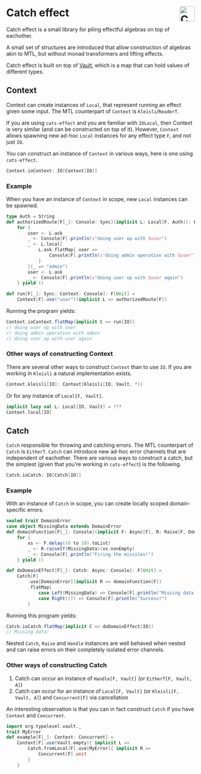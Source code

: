 # Catch effect <a href="https://typelevel.org/cats/"><img src="https://typelevel.org/cats/img/cats-badge.svg" height="40px" align="right" alt="Cats friendly" /></a>
Catch effect is a small library for piling effectful algebras on top of eachother.

A small set of structures are introduced that allow construction of algebras akin to MTL, but without monad transformers and lifting effects.

Catch effect is built on top of [Vault](https://github.com/typelevel/vault), which is a map that can hold values of different types.

## Context
Context can create instances of `Local`, that represent running an effect given some input.
The MTL counterpart of `Context` is `Kleisli`/`ReaderT`.

If you are using `cats-effect` and you are familiar with `IOLocal`, then Context is very similar (and can be constructed on top of it).
However, `Context` allows spawning new ad-hoc `Local` instances for any effect type `F`, and not just `IO`.

You can construct an instance of `Context` in various ways, here is one using `cats-effect`.
```scala
Context.ioContext: IO[Context[IO]]
```

### Example
When you have an instance of `Context` in scope, new `Local` instances can be spawned.
```scala
type Auth = String
def authorizedRoute[F[_]: Console: Sync](implicit L: Local[F, Auth]): F[Unit] = 
    for {
        user <- L.ask
        _ <- Console[F].println(s"doing user op with $user")
        _ <- L.local{
            L.ask.flatMap{ user =>
                Console[F].println(s"doing admin operation with $user")
            }
        }(_ => "admin")
        user <- L.ask
        _ <- Console[F].println(s"doing user op with $user again")
    } yield ()

def run[F[_]: Sync: Context: Console]: F[Unit] = 
    Context[F].use("user")(implicit L => authorizedRoute[F])
```
Running the program yields:
```scala
Context.ioContext.flatMap(implicit C => run[IO])
// doing user op with user
// doing admin operation with admin
// doing user op with user again
```

### Other ways of constructing Context
There are several other ways to construct `Context` than to use `IO`.
If you are working in `Kleisli` a natural implementation exists.
```scala
Context.kleisli[IO]: Context[Kleisli[IO, Vault, *]]
```
Or for any instance of `Local[F, Vault]`.
```scala
implicit lazy val L: Local[IO, Vault] = ???
Context.local[IO]
```

## Catch
`Catch` responsible for throwing and catching errors.
The MTL counterpart of `Catch` is `EitherT`.
`Catch` can introduce new ad-hoc error channels that are independent of eachother.
There are various ways to construct a catch, but the simplest (given that you're working in `cats-effect`) is the following.
```scala
Catch.ioCatch: IO[Catch[IO]]
```

### Example
With an instance of `Catch` in scope, you can create locally scoped domain-specific errors.
```scala
sealed trait DomainError
case object MissingData extends DomainError
def domainFunction[F[_]: Console](implicit F: Async[F], R: Raise[F, DomainError]) = 
    for {
        xs <- F.delay((0 to 10).toList)
        _ <- R.raiseIf(MissingData)(xs.nonEmpty)
        _ <- Console[F].println("Firing the missiles!")
    } yield ()

def doDomainEffect[F[_]: Catch: Async: Console]: F[Unit] = 
    Catch[F]
        .use[DomainError](implicit R => domainFunction[F])
        .flatMap{
            case Left(MissingData) => Console[F].println("Missing data!")
            case Right(()) => Console[F].println("Success!")
        }
```
Running this program yields:
```scala
Catch.ioCatch.flatMap(implicit C => doDomainEffect[IO])
// Missing data!
```


Nested `Catch`, `Raise` and `Handle` instances are well behaved when nested and can raise errors on their completely isolated error channels.

### Other ways of constructing Catch
1. Catch can occur an instance of `Handle[F, Vault]` (or `EitherT[F, Vault, A]`)
2. Catch can occur for an instance of `Local[F, Vault]` (or `Kleisli[F, Vault, A]`) and `Concurrent[F]` via cancellation

An interesting observation is that you can in fact construct `Catch` if you have `Context` and `Concurrent`.
```scala
import org.typelevel.vault._
trait MyError
def example[F[_]: Context: Concurrent] =
    Context[F].use(Vault.empty){ implicit L => 
        Catch.fromLocal[F].use[MyError]{ implicit R => 
            Concurrent[F].unit
        }
    }
```
